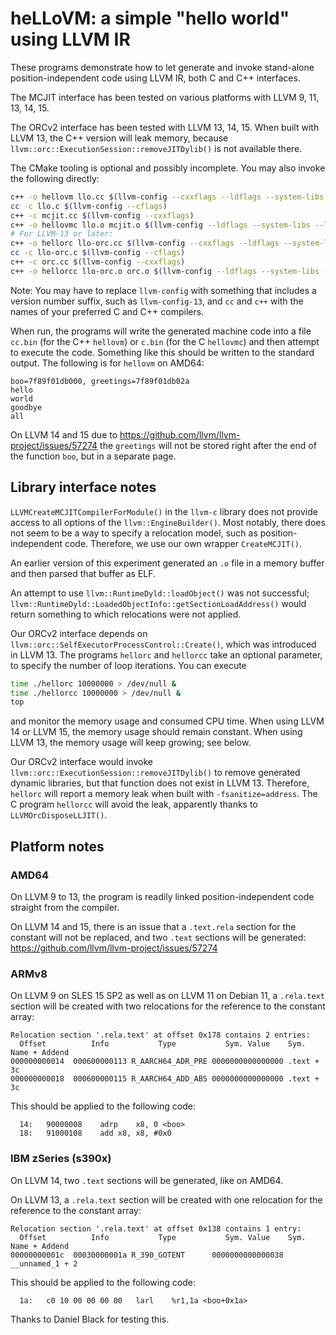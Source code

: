 # heLLoVM: a simple "hello world" using LLVM IR

These programs demonstrate how to let generate and invoke stand-alone
position-independent code using LLVM IR, both C and C++ interfaces.

The MCJIT interface has been tested on various platforms with
LLVM 9, 11, 13, 14, 15.

The ORCv2 interface has been tested with LLVM 13, 14, 15.
When built with LLVM 13, the C++ version will leak memory, because
`llvm::orc::ExecutionSession::removeJITDylib()` is not available there.

The CMake tooling is optional and possibly incomplete.
You may also invoke the following directly:

```sh
c++ -o hellovm llo.cc $(llvm-config --cxxflags --ldflags --system-libs --libs core)
cc -c llo.c $(llvm-config --cflags)
c++ -c mcjit.cc $(llvm-config --cxxflags)
c++ -o hellovmc llo.o mcjit.o $(llvm-config --ldflags --system-libs --libs core)
# For LLVM-13 or later:
c++ -o hellorc llo-orc.cc $(llvm-config --cxxflags --ldflags --system-libs --libs core)
cc -c llo-orc.c $(llvm-config --cflags)
c++ -c orc.cc $(llvm-config --cxxflags)
c++ -o hellorcc llo-orc.o orc.o $(llvm-config --ldflags --system-libs --libs core)
```
Note: You may have to replace `llvm-config` with something that
includes a version number suffix, such as `llvm-config-13`,
and `cc` and `c++` with the names of your preferred C and C++ compilers.

When run, the programs will write the generated machine code into a file
`cc.bin` (for the C++ `hellovm`) or `c.bin` (for the C `hellovmc`) and then
attempt to execute the code. Something like this should be written to
the standard output. The following is for `hellovm` on AMD64:
```
boo=7f89f01db000, greetings=7f89f01db02a
hello 
world
goodbye 
all
```
On LLVM 14 and 15 due to
https://github.com/llvm/llvm-project/issues/57274 the `greetings` will
not be stored right after the end of the function `boo`, but in a
separate page.

## Library interface notes

`LLVMCreateMCJITCompilerForModule()` in the `llvm-c` library does not
provide access to all options of the `llvm::EngineBuilder()`. Most notably,
there does not seem to be a way to specify a relocation model, such as
position-independent code. Therefore, we use our own wrapper
`CreateMCJIT()`.

An earlier version of this experiment generated an `.o` file in a
memory buffer and then parsed that buffer as ELF.

An attempt to use `llvm::RuntimeDyld::loadObject()` was not successful;
`llvm::RuntimeDyld::LoadedObjectInfo::getSectionLoadAddress()` would
return something to which relocations were not applied.

Our ORCv2 interface depends on
`llvm::orc::SelfExecutorProcessControl::Create()`, which was
introduced in LLVM 13. The programs `hellorc` and `hellorcc` take an
optional parameter, to specify the number of loop iterations. You can
execute
```sh
time ./hellorc 10000000 > /dev/null &
time ./hellorcc 10000000 > /dev/null &
top
```
and monitor the memory usage and consumed CPU time. When using LLVM 14
or LLVM 15, the memory usage should remain constant. When using LLVM 13,
the memory usage will keep growing; see below.

Our ORCv2 interface would invoke
`llvm::orc::ExecutionSession::removeJITDylib()` to remove generated
dynamic libraries, but that function does not exist in LLVM 13.
Therefore, `hellorc` will report a memory leak when built with
`-fsanitize=address`. The C program `hellorcc` will avoid the leak,
apparently thanks to `LLVMOrcDisposeLLJIT()`.

## Platform notes

### AMD64
On LLVM 9 to 13, the program is readily linked position-independent code
straight from the compiler.

On LLVM 14 and 15, there is an issue that a `.text.rela` section for
the constant will not be replaced, and two `.text` sections will be generated:
https://github.com/llvm/llvm-project/issues/57274

### ARMv8
On LLVM 9 on SLES 15 SP2 as well as on LLVM 11 on Debian 11,
a `.rela.text` section will be created with two relocations for the
reference to the constant array:
```
Relocation section '.rela.text' at offset 0x178 contains 2 entries:
  Offset          Info           Type           Sym. Value    Sym. Name + Addend
000000000014  000600000113 R_AARCH64_ADR_PRE 0000000000000000 .text + 3c
000000000018  000600000115 R_AARCH64_ADD_ABS 0000000000000000 .text + 3c
```
This should be applied to the following code:
```
  14:	90000008 	adrp	x8, 0 <boo>
  18:	91000108 	add	x8, x8, #0x0
```

### IBM zSeries (s390x)
On LLVM 14, two `.text` sections will be generated, like on AMD64.

On LLVM 13, a `.rela.text` section will be created with one relocation for the
reference to the constant array:
```
Relocation section '.rela.text' at offset 0x138 contains 1 entry:
  Offset          Info           Type           Sym. Value    Sym. Name + Addend
00000000001c  00030000001a R_390_GOTENT      0000000000000038 __unnamed_1 + 2
```
This should be applied to the following code:
```
  1a:   c0 10 00 00 00 00   larl    %r1,1a <boo+0x1a>
```
Thanks to Daniel Black for testing this.
